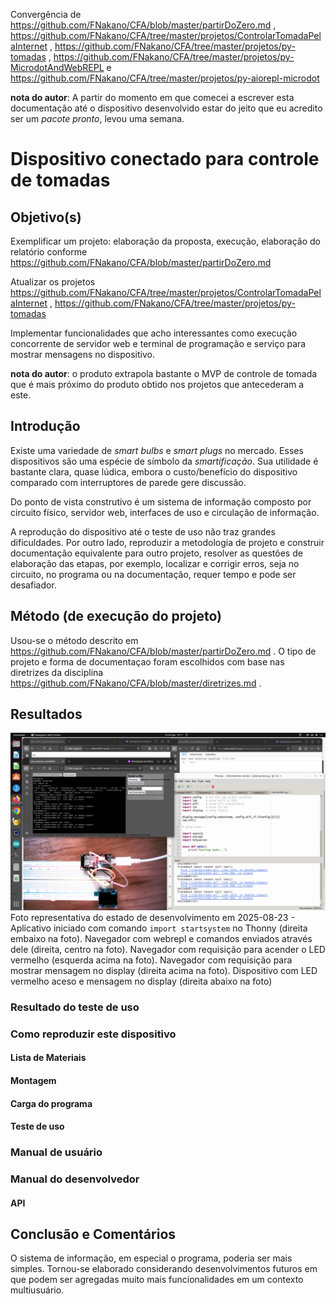 Convergência de https://github.com/FNakano/CFA/blob/master/partirDoZero.md , https://github.com/FNakano/CFA/tree/master/projetos/ControlarTomadaPelaInternet , https://github.com/FNakano/CFA/tree/master/projetos/py-tomadas , https://github.com/FNakano/CFA/tree/master/projetos/py-MicrodotAndWebREPL e https://github.com/FNakano/CFA/tree/master/projetos/py-aiorepl-microdot

**nota do autor**: A partir do momento em que comecei a escrever esta documentação até o dispositivo desenvolvido estar do jeito que eu acredito ser um *pacote pronto*, levou uma semana.

# Dispositivo conectado para controle de tomadas

## Objetivo(s)

Exemplificar um projeto: elaboração da proposta, execução, elaboração do relatório conforme https://github.com/FNakano/CFA/blob/master/partirDoZero.md

Atualizar os projetos https://github.com/FNakano/CFA/tree/master/projetos/ControlarTomadaPelaInternet , https://github.com/FNakano/CFA/tree/master/projetos/py-tomadas 

Implementar funcionalidades que acho interessantes como execução concorrente de servidor web e terminal de programação e serviço para mostrar mensagens no dispositivo. 

**nota do autor**: o produto extrapola bastante o MVP de controle de tomada que é mais próximo do produto obtido nos projetos que antecederam a este.
 
## Introdução

Existe uma variedade de *smart bulbs* e *smart plugs* no mercado. Esses dispositivos são uma espécie de símbolo da *smartificação*. Sua utilidade é bastante clara, quase lúdica, embora o custo/benefício do dispositivo comparado com interruptores de parede gere discussão.

Do ponto de vista construtivo é um sistema de informação composto por circuito físico, servidor web, interfaces de uso e circulação de informação. 

A reprodução do dispositivo até o teste de uso não traz grandes dificuldades. Por outro lado, reproduzir a metodologia de projeto e construir documentação equivalente para outro projeto, resolver as questões de elaboração das etapas, por exemplo, localizar e corrigir erros, seja no circuito, no programa ou na documentação, requer tempo e pode ser desafiador.


## Método (de execução do projeto)

Usou-se o método descrito em https://github.com/FNakano/CFA/blob/master/partirDoZero.md . O tipo de projeto e forma de documentaçao foram escolhidos com base nas diretrizes da disciplina https://github.com/FNakano/CFA/blob/master/diretrizes.md . 

## Resultados

![](./Captura%20de%20tela%20de%202025-08-23%2010-11-47.png)
Foto representativa do estado de desenvolvimento em 2025-08-23 - Aplicativo iniciado com comando `import startsystem` no Thonny (direita embaixo na foto). Navegador com webrepl e comandos enviados através dele (direita, centro na foto). Navegador com requisição para acender o LED vermelho (esquerda acima na foto). Navegador com requisição para mostrar mensagem no display (direita acima na foto). Dispositivo com LED vermelho aceso e mensagem no display (direita abaixo na foto)


### Resultado do teste de uso

### Como reproduzir este dispositivo

#### Lista de Materiais
#### Montagem
#### Carga do programa
#### Teste de uso


### Manual de usuário

### Manual do desenvolvedor

#### API

## Conclusão e Comentários

O sistema de informação, em especial o programa, poderia ser mais simples. Tornou-se elaborado considerando desenvolvimentos futuros em que podem ser agregadas muito mais funcionalidades em um contexto multiusuário.
